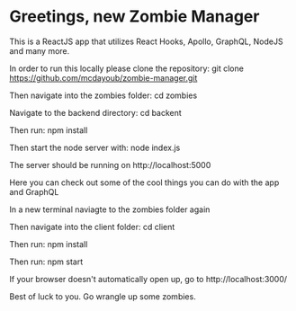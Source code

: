 # Greetings, new Zombie Manager

This is a ReactJS app that utilizes React Hooks, Apollo, GraphQL, NodeJS and many more.

In order to run this locally please clone the repository: git clone https://github.com/mcdayoub/zombie-manager.git

Then navigate into the zombies folder: cd zombies

Navigate to the backend directory: cd backent

Then run: npm install

Then start the node server with: node index.js

The server should be running on http://localhost:5000

Here you can check out some of the cool things you can do with the app and GraphQL

In a new terminal naviagte to the zombies folder again

Then navigate into the client folder: cd client

Then run: npm install

Then run: npm start

If your browser doesn't automatically open up, go to http://localhost:3000/

Best of luck to you. Go wrangle up some zombies.
